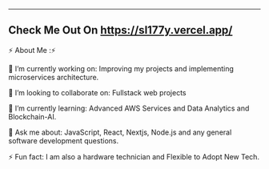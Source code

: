 -------------------------------------------------------------------
Check Me Out On https://sl177y.vercel.app/
-------------------------------------------------------------------
⚡ About Me :⚡

🔭 I’m currently working on:
Improving my projects and implementing microservices architecture.

👯 I’m looking to collaborate on:
Fullstack web projects

🌱 I’m currently learning:
Advanced AWS Services and Data Analytics and Blockchain-AI.

💬 Ask me about:
JavaScript, React, Nextjs, Node.js and any general software development questions.

⚡ Fun fact:
I am also a hardware technician and Flexible to Adopt New Tech.



